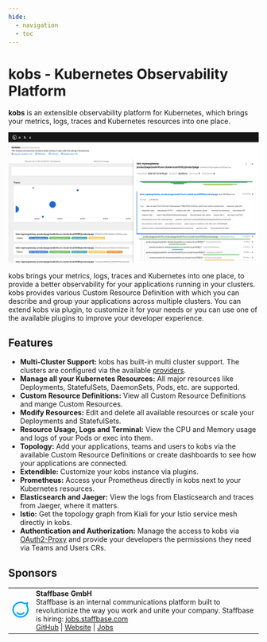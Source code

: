 ```yaml
---
hide:
  - navigation
  - toc
---
```


# kobs - Kubernetes Observability Platform

**kobs** is an extensible observability platform for Kubernetes, which brings your metrics, logs, traces and Kubernetes resources into one place.

![Screenshot](assets/images/screenshot.png)

kobs brings your metrics, logs, traces and Kubernetes into one place, to provide a better observability for your applications running in your clusters. kobs provides various Custom Resource Definition with which you can describe and group your applications across multiple clusters. You can extend kobs via plugin, to customize it for your needs or you can use one of the available plugins to improve your developer experience.

## Features

- **Multi-Cluster Support:** kobs has built-in multi cluster support. The clusters are configured via the available [providers](https://kobs.io/main/getting-started/configuration/satellite/#configuration-file).
- **Manage all your Kubernetes Resources:** All major resources like Deployments, StatefulSets, DaemonSets, Pods, etc. are supported.
- **Custom Resource Definitions:** View all Custom Resource Definitions and mange Custom Resources.
- **Modify Resources:** Edit and delete all available resources or scale your Deployments and StatefulSets.
- **Resource Usage, Logs and Terminal:** View the CPU and Memory usage and logs of your Pods or exec into them.
- **Topology:** Add your applications, teams and users to kobs via the available Custom Resource Definitions or create dashboards to see how your applications are connected.
- **Extendible:** Customize your kobs instance via plugins.
- **Prometheus:** Access your Prometheus directly in kobs next to your Kubernetes resources.
- **Elasticsearch and Jaeger:** View the logs from Elasticsearch and traces from Jaeger, where it matters.
- **Istio:** Get the topology graph from Kiali for your Istio service mesh directly in kobs.
- **Authentication and Authorization:** Manage the access to kobs via [OAuth2-Proxy](https://oauth2-proxy.github.io/oauth2-proxy/) and provide your developers the permissions they need via Teams and Users CRs.

## Sponsors

<table>
  <tr>
    <td>
      <img src="assets/images/sponsors/staffbase.png" alt="Staffbase GmbH" width="96" />
    </td>
    <td>
      <b>Staffbase GmbH</b>
      <br />Staffbase is an internal communications platform built to revolutionize the way you work and unite your company. Staffbase is hiring: <a href="https://jobs.staffbase.com" target="_blank" rel="noreferrer">jobs.staffbase.com</a>
      <br /><a href="https://github.com/Staffbase" target="_blank" rel="noreferrer">GitHub</a> | <a href="https://staffbase.com/" target="_blank" rel="noreferrer">Website</a> | <a href="https://jobs.staffbase.com" target="_blank" rel="noreferrer">Jobs</a>
    </td>
  </tr>
</table>
